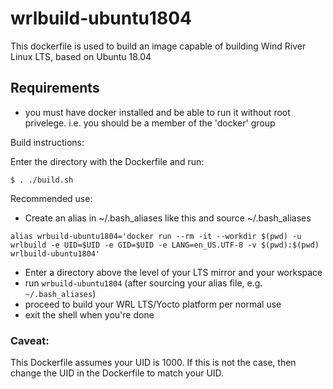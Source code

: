 # wrlbuild-ubuntu1804

This dockerfile is used to build an image capable of building Wind River Linux LTS, based on Ubuntu 18.04

## Requirements
- you must have docker installed and be able to run it without root privelege. i.e. you should be a member of the 'docker' group


Build instructions:

Enter the directory with the Dockerfile and run:
```
$ . ./build.sh
```

Recommended use:

- Create an alias in ~/.bash_aliases like this and source ~/.bash_aliases

```
alias wrbuild-ubuntu1804='docker run --rm -it --workdir $(pwd) -u wrlbuild -e UID=$UID -e GID=$UID -e LANG=en_US.UTF-8 -v $(pwd):$(pwd) wrlbuild-ubuntu1804'
```

- Enter a directory above the level of your LTS mirror and your workspace
- run `wrbuild-ubuntu1804` (after sourcing your alias file, e.g. `~/.bash_aliases`)
- proceed to build your WRL LTS/Yocto platform per normal use
- exit the shell when you're done

### Caveat:
This Dockerfile assumes your UID is 1000. If this is not the case, then change the UID in the Dockerfile to match your UID.

